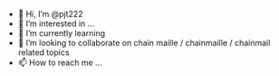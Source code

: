 - 👋 Hi, I’m @pjt222
- 👀 I’m interested in ...
- 🌱 I’m currently learning 
- 💞️ I’m looking to collaborate on chain maille / chainmaille / chainmail related topics
- 📫 How to reach me ... 

<!---
pjt222/pjt222 is a ✨ special ✨ repository because its `README.md` (this file) appears on your GitHub profile.
You can click the Preview link to take a look at your changes.
--->
